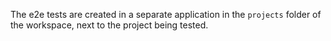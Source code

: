 The e2e tests are created in a separate application in the `projects` folder of the workspace,
next to the project being tested.
